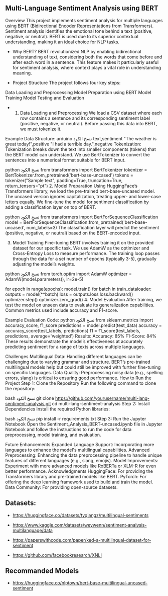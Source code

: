 ## Multi-Language Sentiment Analysis using BERT
Overview
This project implements sentiment analysis for multiple languages using BERT (Bidirectional Encoder Representations from Transformers). Sentiment analysis identifies the emotional tone behind a text (positive, negative, or neutral). BERT is used due to its superior contextual understanding, making it an ideal choice for NLP tasks.

* Why BERT?
BERT revolutionized NLP by enabling bidirectional understanding of text, considering both the words that come before and after each word in a sentence. This feature makes it particularly useful for sentiment analysis, where context plays a vital role in understanding meaning.

* Project Structure
The project follows four key steps:

Data Loading and Preprocessing
Model Preparation using BERT
Model Training
Model Testing and Evaluation
* 1. Data Loading and Preprocessing
We load a CSV dataset where each row contains a sentence and its corresponding sentiment label (positive, negative, or neutral). Before passing this data into BERT, we must tokenize it.

Example Data Structure:
arduino
نسخ الكود
text,sentiment
"The weather is great today!",positive
"I had a terrible day.",negative
Tokenization:
Tokenization breaks down the text into smaller components (tokens) that the BERT model can understand. We use BertTokenizer to convert the sentences into a numerical format suitable for BERT input.

python
نسخ الكود
from transformers import BertTokenizer
tokenizer = BertTokenizer.from_pretrained('bert-base-uncased')
tokens = tokenizer("Sample text", padding=True, truncation=True, return_tensors="pt")
2. Model Preparation
Using HuggingFace’s Transformers library, we load the pre-trained bert-base-uncased model. The uncased version ignores capitalization, treating upper- and lower-case letters equally. We fine-tune the model for sentiment classification by adding a classification layer on top of BERT.

python
نسخ الكود
from transformers import BertForSequenceClassification
model = BertForSequenceClassification.from_pretrained('bert-base-uncased', num_labels=3)
The classification layer will predict the sentiment (positive, negative, or neutral) based on the BERT-encoded input.

3. Model Training
Fine-tuning BERT involves training it on the provided dataset for our specific task. We use AdamW as the optimizer and Cross-Entropy Loss to measure performance. The training loop passes through the data for a set number of epochs (typically 3-5), gradually adjusting the model’s weights.

python
نسخ الكود
from torch.optim import AdamW
optimizer = AdamW(model.parameters(), lr=2e-5)

for epoch in range(epochs):
    model.train()
    for batch in train_dataloader:
        outputs = model(**batch)
        loss = outputs.loss
        loss.backward()
        optimizer.step()
        optimizer.zero_grad()
4. Model Evaluation
After training, we test the model on unseen data to evaluate its generalization capabilities. Common metrics used include accuracy and F1-score.

Example Evaluation Code:
python
نسخ الكود
from sklearn.metrics import accuracy_score, f1_score
predictions = model.predict(test_data)
accuracy = accuracy_score(test_labels, predictions)
f1 = f1_score(test_labels, predictions, average='weighted')
Results:
Accuracy: 85%
F1-Score: 84%
These results demonstrate the model’s effectiveness at accurately predicting sentiment for a range of texts across multiple languages.

Challenges
Multilingual Data: Handling different languages can be challenging due to varying grammar and structure. BERT’s pre-trained multilingual models help but could still be improved with further fine-tuning on specific languages.
Data Quality: Preprocessing noisy data (e.g., spelling errors, slang) is critical to ensuring good performance.
How to Run the Project
Step 1: Clone the Repository
Run the following command to clone the repository:

bash
نسخ الكود
git clone https://github.com/yourusername/multi-lang-sentiment-analysis.git
cd multi-lang-sentiment-analysis
Step 2: Install Dependencies
Install the required Python libraries:

bash
نسخ الكود
pip install -r requirements.txt
Step 3: Run the Jupyter Notebook
Open the Sentiment_Analysis_BERT-uncased.ipynb file in Jupyter Notebook and follow the instructions to run the code for data preprocessing, model training, and evaluation.

Future Enhancements
Expanded Language Support: Incorporating more languages to enhance the model's multilingual capabilities.
Advanced Preprocessing: Enhancing the data preprocessing pipeline to handle unique features of different languages (e.g., slang, emojis).
Model Improvements: Experiment with more advanced models like RoBERTa or XLM-R for even better performance.
Acknowledgments
HuggingFace: For providing the Transformers library and pre-trained models like BERT.
PyTorch: For offering the deep learning framework used to build and train the model.
Data Community: For providing open-source datasets.




## Datasets:

* https://huggingface.co/datasets/tyqiangz/multilingual-sentiments


* https://www.kaggle.com/datasets/weywenn/sentiment-analysis-multilanguage/data

* https://paperswithcode.com/paper/xed-a-multilingual-dataset-for-sentiment

* https://github.com/facebookresearch/XNLI


## Recommanded Models

* https://huggingface.co/nlptown/bert-base-multilingual-uncased-sentiment

